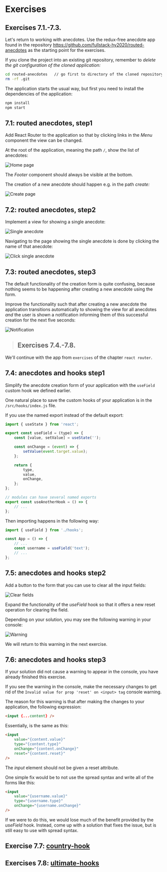 # Exercises

## Exercises 7.1.-7.3.

Let's return to working with anecdotes. Use the redux-free anecdote app found in the repository https://github.com/fullstack-hy2020/routed-anecdotes as the starting point for the exercises.

If you clone the project into an existing git repository, remember to _delete the git configuration of the cloned application:_

```bash
cd routed-anecdotes   // go first to directory of the cloned repository
rm -rf .git
```

The application starts the usual way, but first you need to install the dependencies of the application:

```bash
npm install
npm start
```

## 7.1: routed anecdotes, step1

Add React Router to the application so that by clicking links in the _Menu_ component the view can be changed.

At the root of the application, meaning the path `/`, show the list of anecdotes:

![Home page](./readmeimg/40.png)

The _Footer_ component should always be visible at the bottom.

The creation of a new anecdote should happen e.g. in the path _create:_

![Create page](./readmeimg/41.png)

## 7.2: routed anecdotes, step2

Implement a view for showing a single anecdote:

![Single anecdote](./readmeimg/42.png)

Navigating to the page showing the single anecdote is done by clicking the name of that anecdote:

![Click single anecdote](./readmeimg/43.png)

## 7.3: routed anecdotes, step3

The default functionality of the creation form is quite confusing, because nothing seems to be happening after creating a new anecdote using the form.

Improve the functionality such that after creating a new anecdote the application transitions automatically to showing the view for all anecdotes _and_ the user is shown a notification informing them of this successful creation for the next five seconds:

![Notification](./readmeimg/44.png)

> ## Exercises 7.4.-7.8.

We'll continue with the app from `exercises` of the chapter `react router`.

## 7.4: anecdotes and hooks step1

Simplify the anecdote creation form of your application with the `useField` custom hook we defined earlier.

One natural place to save the custom hooks of your application is in the `/src/hooks/index.js` file.

If you use the named export instead of the default export:

```js
import { useState } from 'react';

export const useField = (type) => {
    const [value, setValue] = useState('');

    const onChange = (event) => {
        setValue(event.target.value);
    };

    return {
        type,
        value,
        onChange,
    };
};

// modules can have several named exports
export const useAnotherHook = () => {
    // ...
};
```

Then importing happens in the following way:

```js
import { useField } from './hooks';

const App = () => {
    // ...
    const username = useField('text');
    // ...
};
```

## 7.5: anecdotes and hooks step2

Add a button to the form that you can use to clear all the input fields:

![Clear fields](./readmeimg/61ea.png)

Expand the functionality of the _useField_ hook so that it offers a new reset operation for clearing the field.

Depending on your solution, you may see the following warning in your console:

![Warning](./readmeimg/62ea.png)

We will return to this warning in the next exercise.

## 7.6: anecdotes and hooks step3

If your solution did not cause a warning to appear in the console, you have already finished this exercise.

If you see the warning in the console, make the necessary changes to get rid of the `Invalid value for prop 'reset' on <input> tag` console warning.

The reason for this warning is that after making the changes to your application, the following expression:

```html
<input {...content} />
```

Essentially, is the same as this:

```html
<input
    value="{content.value}"
    type="{content.type}"
    onChange="{content.onChange}"
    reset="{content.reset}"
/>
```

The _input_ element should not be given a reset attribute.

One simple fix would be to not use the spread syntax and write all of the forms like this:

```html
<input
    value="{username.value}"
    type="{username.type}"
    onChange="{username.onChange}"
/>
```

If we were to do this, we would lose much of the benefit provided by the _useField_ hook. Instead, come up with a solution that fixes the issue, but is still easy to use with spread syntax.

## Exercise 7.7: [country-hook](https://github.com/jokerinya/fsopen-part7/tree/main/country-hook)

## Exercises 7.8: [ultimate-hooks](https://github.com/jokerinya/fsopen-part7/tree/main/ultimate-hooks)
